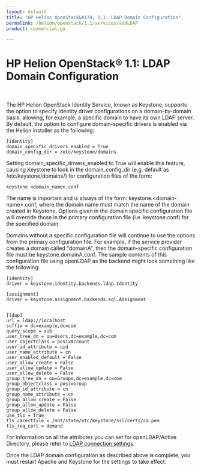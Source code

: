 ```yaml
---
layout: default
title: "HP Helion OpenStack&#174; 1.1: LDAP Domain Configuration"
permalink: /helion/openstack/1.1/services/addLDAP
product: commercial.ga

---
```

<!--UNDER REVISION-->


<script>

function PageRefresh {
onLoad="window.refresh"
}

PageRefresh();

</script>



<!--
<p style="font-size: small;"> <a href="/helion/openstack/1.1/">&#9664; PREV | <a href="/helion/openstack/1.1/">&#9650; UP</a> | <a href="/helion/openstack/1.1/faq/">NEXT &#9654; </a></p>
-->
# HP Helion OpenStack&#174; 1.1: LDAP Domain Configuration
<br />



The HP Helion OpenStack Identity Service, known as Keystone, supports the option to specify identity driver configurations on a domain-by-domain basis, allowing, for example, a specific domain to have its own LDAP server. By default, the option to configure domain-specific drivers is enabled via the Helion installer as the following:

	[identity]
	domain_specific_drivers_enabled = True
	domain_config_dir = /etc/keystone/domains

Setting domain&#95;specific&#95;drivers&#95;enabled to True will enable this feature, causing Keystone to look in the domain&#95;config&#95;dir (e.g. default as /etc/keystone/domains/) for configuration files of the form:

	keystone.<domain_name>.conf
The name is important and is always of the form: keystone.&#60;domain-name&#62;.conf, where the domain name must match the name of the domain created in Keystone. Options given in the domain specific configuration file will override those in the primary configuration file (i.e. keystone.conf) for the specified domain. 

Domains without a specific configuration file will continue to use the options from the primary configuration file.
For example, if the service provider creates a domain called "domainA", then the domain-specific configuration file must be keystone.domainA.conf.  The sample contents of this configuration file using openLDAP as the backend might look something like the following:

	[identity]
	driver = keystone.identity.backends.ldap.Identity
 
	[assignment]
	driver = keystone.assignment.backends.sql.Assignment
 

	[ldap]
	url = ldap://localhost
	suffix = dc=example,dc=com
	query_scope = sub
	user_tree_dn = ou=Users,dc=example,dc=com
	user_objectclass = posixAccount
	user_id_attribute = uid
	user_name_attribute = cn
	user_enabled_default = False
	user_allow_create = False
	user_allow_update = False
	user_allow_delete = False
	group_tree_dn = ou=Groups,dc=example,dc=com
	group_objectclass = posixGroup
	group_id_attribute = cn
	group_name_attribute = cn
	group_allow_create = False
	group_allow_update = False
	group_allow_delete = False
	use_tls = True
	tls_cacertfile = /mnt/state/etc/keystone/ssl/certs/ca.pem
	tls_req_cert = demand

For information on all the attributes you can set for openLDAP/Active Directory, please refer to [LDAP connection settings](/helion/openstack/1.1/services/identity/integrate-ldap/).
 
Once the LDAP domain configuration as described above is complete, you must restart Apache and Keystone for the settings to take effect.
